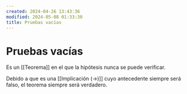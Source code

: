 ```yaml
---
created: 2024-04-26 13:43:36
modified: 2024-05-08 01:33:30
title: Pruebas vacías
---
```


# Pruebas vacías

Es un [[Teorema]] en el que la hipótesis nunca se puede verificar.

Debido a que es una [[Implicación (→)]] cuyo antecedente siempre será falso, el teorema siempre será verdadero.

